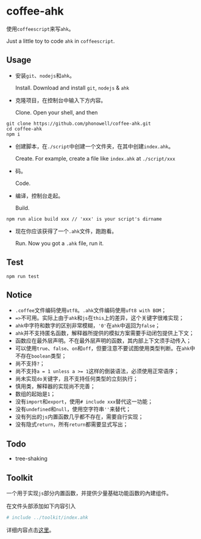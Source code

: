 # coffee-ahk

使用`coffeescript`来写`ahk`。

Just a little toy to code `ahk` in `coffeescript`.

## Usage

- 安装`git`、`nodejs`和`ahk`。

  Install. Download and install `git`, `nodejs` & `ahk`

- 克隆项目，在控制台中输入下方内容。

  Clone. Open your shell, and then

```shell
git clone https://github.com/phonowell/coffee-ahk.git
cd coffee-ahk
npm i
```

- 创建脚本，在`./script`中创建一个文件夹，在其中创建`index.ahk`。

  Create. For example, create a file like `index.ahk` at `./script/xxx`

- 码。

  Code.

- 编译，控制台走起。

  Build.

```shell
npm run alice build xxx // 'xxx' is your script's dirname
```

- 现在你应该获得了一个`.ahk`文件，跑跑看。

  Run. Now you got a `.ahk` file, run it.

## Test

```shell
npm run test
```

## Notice

- `.coffee`文件编码使用`utf8`。`.ahk`文件编码使用`uft8 with BOM`；
- `=>`不可用。实际上由于`ahk`和`js`在`this`上的差异，这个关键字很难实现；
- `ahk`中字符和数字的区别非常模糊，`'0'`在`ahk`中返回为`false`；
- `ahk`并不支持匿名函数，解释器所提供的模拟方案需要手动闭包提供上下文；
- 函数应在最外层声明。不在最外层声明的函数，其内部上下文须手动传入；
- 可以使用`true`、`false`、`on`和`off`，但要注意不要试图使用类型判断。在`ahk`中不存在`boolean`类型；
- 尚不支持`?`；
- 尚不支持`a = 1 unless a >= 1`这样的倒装语法，必须使用正常语序；
- 尚未实现`do`关键字，且不支持任何类型的立刻执行；
- 慎用类，解释器的实现尚不完善；
- 数组的起始是`1`；
- 没有`import`和`export`，使用`# include xxx`替代这一功能；
- 没有`undefined`和`null`，使用空字符串`''`来替代；
- 没有列出的`js`内置函数几乎都不存在，需要自行实现；
- 没有隐式`return`，所有`return`都需要显式写出；

## Todo

- tree-shaking

## Toolkit

一个用于实现`js`部分内置函数，并提供少量基础功能函数的內建组件。

在文件头部添加如下内容引入

```coffee
# include ../toolkit/index.ahk
```

详细内容点击[这里](doc/toolkit.md)。
